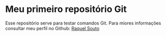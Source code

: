 # Meu primeiro repositório Git

Esse repositório serve para testar comandos Git. Para miores informações consultar meu perfil no Github: [Raquel Souto](http://github.com/raquelsouto)